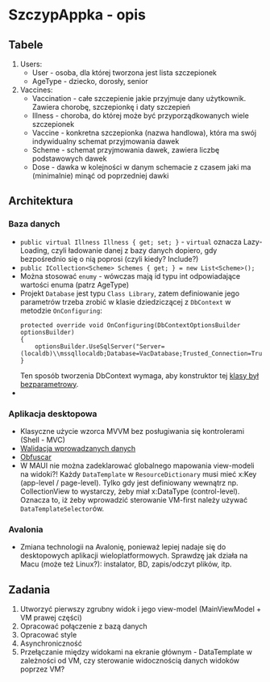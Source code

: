 # SzczypAppka - opis

## Tabele

1. Users:
    * User - osoba, dla której tworzona jest lista szczepionek
    * AgeType - dziecko, dorosły, senior
2. Vaccines:
    * Vaccination - całe szczepienie jakie przyjmuje dany użytkownik. Zawiera chorobę, szczepionkę i daty szczepień
    * Illness - choroba, do której może być przyporządkowanych wiele szczepionek
    * Vaccine - konkretna szczepionka (nazwa handlowa), która ma swój indywidualny schemat przyjmowania dawek
    * Scheme - schemat przyjmowania dawek, zawiera liczbę podstawowych dawek
    * Dose - dawka w kolejności w danym schemacie z czasem jaki ma (minimalnie) minąć od poprzedniej dawki



## Architektura

### Baza danych

* `public virtual Illness Illness { get; set; }` - `virtual` oznacza Lazy-Loading, czyli ładowanie danej z bazy danych dopiero, gdy bezpośrednio się o nią poprosi (czyli kiedy? Include?)
* `public ICollection<Scheme> Schemes { get; } = new List<Scheme>();`
* Można stosować `enumy` - wówczas mają id typu int odpowiadające wartości enuma (patrz AgeType)
* Projekt `Database` jest typu `Class Library`, zatem definiowanie jego parametrów trzeba zrobić w klasie dziedziczącej z `DbContext` w metodzie `OnConfiguring`:
    ```
    protected override void OnConfiguring(DbContextOptionsBuilder optionsBuilder)
	{
		optionsBuilder.UseSqlServer("Server=(localdb)\\mssqllocaldb;Database=VacDatabase;Trusted_Connection=True;MultipleActiveResultSets=true;");
	}
    ```
    Ten sposób tworzenia DbContext wymaga, aby konstruktor tej [klasy był bezparametrowy][link1].
* 


### Aplikacja desktopowa

* Klasyczne użycie wzorca MVVM bez posługiwania się kontrolerami (Shell - MVC)
* [Walidacja wprowadzanych danych][link2]
* [Obfuscar][link3]
* W MAUI nie można zadeklarować globalnego mapowania view-modeli na widoki?! Każdy `DataTemplate` w `ResourceDictionary` musi mieć x:Key (app-level / page-level). Tylko gdy jest definiowany wewnątrz np. CollectionView to wystarczy, żeby miał x:DataType (control-level). Oznacza to, iż żeby wprowadzić sterowanie VM-first należy używać `DataTemplateSelector`ów.


### Avalonia

* Zmiana technologii na Avalonię, ponieważ lepiej nadaje się do desktopowych aplikacji wieloplatformowych. Sprawdzę jak działa na Macu (może też Linux?): instalator, BD, zapis/odczyt plików, itp.




## Zadania

1. Utworzyć pierwszy zgrubny widok i jego view-model (MainViewModel + VM prawej części)
2. Opracować połączenie z bazą danych
3. Opracować style
4. Asynchroniczność
5. Przełączanie między widokami na ekranie głównym - DataTemplate w zależności od VM, czy sterowanie widocznością danych widoków poprzez VM?






[link1]: https://learn.microsoft.com/en-us/ef/core/cli/dbcontext-creation?tabs=dotnet-core-cli
[link2]: https://learn.microsoft.com/en-us/dotnet/architecture/maui/validation?source=recommendations
[link3]: https://docs.lextudio.com/obfuscar/
